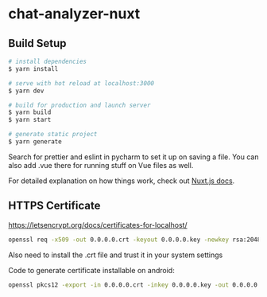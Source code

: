 # chat-analyzer-nuxt

## Build Setup

```bash
# install dependencies
$ yarn install

# serve with hot reload at localhost:3000
$ yarn dev

# build for production and launch server
$ yarn build
$ yarn start

# generate static project
$ yarn generate
```

Search for prettier and eslint in pycharm to set it up on saving a file. 
You can also add .vue there for running stuff on Vue files as well.

For detailed explanation on how things work, check out [Nuxt.js docs](https://nuxtjs.org).

## HTTPS Certificate

https://letsencrypt.org/docs/certificates-for-localhost/
```bash
openssl req -x509 -out 0.0.0.0.crt -keyout 0.0.0.0.key -newkey rsa:2048 -nodes -sha256 -subj '/CN=localhost' -extensions EXT -config <( printf "[dn]\nCN=localhost\n[req]\ndistinguished_name = dn\n[EXT]\nsubjectAltName=DNS:localhost\nkeyUsage=digitalSignature\nextendedKeyUsage=serverAuth")
```
Also need to install the .crt file and trust it in your system settings

Code to generate certificate installable on android:
```bash
openssl pkcs12 -export -in 0.0.0.0.crt -inkey 0.0.0.0.key -out 0.0.0.0.p12
```
